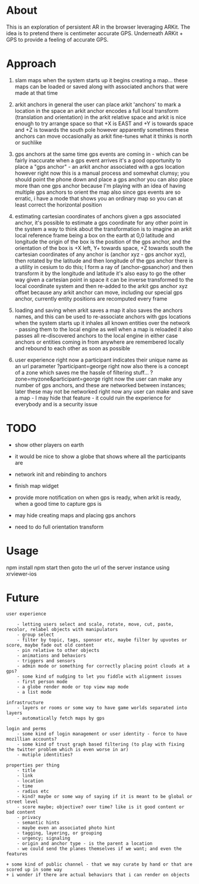 # About

This is an exploration of persistent AR in the browser leveraging ARKit. The idea is to pretend there is centimeter accurate GPS. Underneath ARKit + GPS to provide a feeling of accurate GPS.

# Approach

1. slam maps
   when the system starts up it begins creating a map...
   these maps can be loaded or saved along with associated anchors that were made at that time

2. arkit anchors in general
   the user can place arkit 'anchors' to mark a location in the space
   an arkit anchor encodes a full local transform (translation and orientation) in the arkit relative space
   and arkit is nice enough to try arrange space so that +X is EAST and +Y is towards space and +Z is towards the south pole
   however apparently sometimes these anchors can move occasionally as arkit fine-tunes what it thinks is north or suchlike

3. gps anchors
   at the same time gps events are coming in - which can be fairly inaccurate
   when a gps event arrives it's a good opportunity to place a "gps anchor" - an arkit anchor associated with a gps location
   however right now this is a manual process and somewhat clumsy; you should point the phone down and place a gps anchor
   you can also place more than one gps anchor because I'm playing with an idea of having multiple gps anchors to orient the map
   also since gps events are so erratic, i have a mode that shows you an ordinary map so you can at least correct the horizontal position

4. estimating cartesian coordinates of anchors
   given a gps associated anchor, it's possible to estimate a gps coordinate for any other point in the system
   a way to think about the transformation is to imagine an arkit local reference frame being a box on the earth at 0,0 latitude and longitude
   the origin of the box is the position of the gps anchor, and the orientation of the box is +X left, Y+ towards space, +Z towards south
   the cartesian coordinates of any anchor is (anchor xyz - gps anchor xyz), then rotated by the latitude and then longitude of the gps anchor
   there is a utility in cesium to do this; I form a ray of (anchor-gpsanchor) and then transform it by the longitude and latitude
   it's also easy to go the other way
   given a cartesian point in space it can be inverse transformed to the local coordinate system and then re-added to the arkit gps anchor xyz offset
   because any arkit anchor can move, including our special gps anchor, currently entity positions are recomputed every frame

5. loading and saving
   when arkit saves a map it also saves the anchors names, and this can be used to re-associate anchors with gps locations
   when the system starts up it inhales all known entities over the network - passing them to the local engine
   as well when a map is reloaded it also passes all re-discovered anchors to the local engine
   in either case anchors or entities coming in from anywhere are remembered locally and rebound to each other as soon as possible

6. user experience
   right now a participant indicates their unique name as an url parameter ?participant=george
   right now also there is a concept of a zone which saves me the hassle of filtering stuff... ?zone=myzone&participant=george
   right now the user can make any number of gps anchors, and these are networked between instances; later these may not be networked
   right now any user can make and save a map - I may hide that feature - it could ruin the experience for everybody and is a security issue


# TODO

- show other players on earth

- it would be nice to show a globe that shows where all the participants are
- network init and rebinding to anchors
- finish map widget

- provide more notification on when gps is ready, when arkit is ready, when a good time to capture gps is
- may hide creating maps and placing gps anchors
- need to do full orientation transform 

# Usage

npm install
npm start
then goto the url of the server instance using xrviewer-ios

# Future

	user experience

		- letting users select and scale, rotate, move, cut, paste, recolor, relabel objects with manipulators
		- group select
		- filter by topic, tags, sponsor etc, maybe filter by upvotes or score, maybe fade out old content
		- pin relative to other objects
		- animations and behaviors
		- triggers and sensors
		- admin mode or something for correctly placing point clouds at a gps?
		- some kind of nudging to let you fiddle with alignment issues
		- first person mode
		- a globe render mode or top view map mode
		- a list mode

	infrastructure
		- layers or rooms or some way to have game worlds separated into layers
		- automatically fetch maps by gps

	login and perms
		- some kind of login management or user identity - force to have mozillian accounts?
		- some kind of trust graph based filtering (to play with fixing the twitter problem which is even worse in ar)
		- mutiple identities?

	properties per thing
		- title
		- link
		- location
		- time
		- radius etc
		- kind? maybe or some way of saying if it is meant to be global or street level
		- score maybe; objective? over time? like is it good content or bad content
		- privacy
		- semantic hints
		- maybe even an associated photo hint
		- tagging, layering, or grouping
		- urgency; signaling
		- origin and anchor type - is the parent a location
		- we could send the planes themselves if we want; and even the features

	+ some kind of public channel - that we may curate by hand or that are scored up in some way
	+ i wonder if there are actual behaviors that i can render on objects












